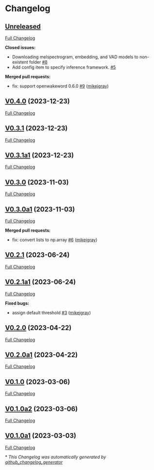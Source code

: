 # Changelog

## [Unreleased](https://github.com/OpenVoiceOS/ovos-ww-plugin-openWakeWord/tree/HEAD)

[Full Changelog](https://github.com/OpenVoiceOS/ovos-ww-plugin-openWakeWord/compare/V0.4.0...HEAD)

**Closed issues:**

- Downloading melspectrogram, embedding, and VAD models to non-existent folder [\#8](https://github.com/OpenVoiceOS/ovos-ww-plugin-openWakeWord/issues/8)
- Add config item to specify inference framework. [\#5](https://github.com/OpenVoiceOS/ovos-ww-plugin-openWakeWord/issues/5)

**Merged pull requests:**

- fix: support openwakeword 0.6.0 [\#9](https://github.com/OpenVoiceOS/ovos-ww-plugin-openWakeWord/pull/9) ([mikejgray](https://github.com/mikejgray))

## [V0.4.0](https://github.com/OpenVoiceOS/ovos-ww-plugin-openWakeWord/tree/V0.4.0) (2023-12-23)

[Full Changelog](https://github.com/OpenVoiceOS/ovos-ww-plugin-openWakeWord/compare/V0.3.1...V0.4.0)

## [V0.3.1](https://github.com/OpenVoiceOS/ovos-ww-plugin-openWakeWord/tree/V0.3.1) (2023-12-23)

[Full Changelog](https://github.com/OpenVoiceOS/ovos-ww-plugin-openWakeWord/compare/V0.3.1a1...V0.3.1)

## [V0.3.1a1](https://github.com/OpenVoiceOS/ovos-ww-plugin-openWakeWord/tree/V0.3.1a1) (2023-12-23)

[Full Changelog](https://github.com/OpenVoiceOS/ovos-ww-plugin-openWakeWord/compare/V0.3.0...V0.3.1a1)

## [V0.3.0](https://github.com/OpenVoiceOS/ovos-ww-plugin-openWakeWord/tree/V0.3.0) (2023-11-03)

[Full Changelog](https://github.com/OpenVoiceOS/ovos-ww-plugin-openWakeWord/compare/V0.3.0a1...V0.3.0)

## [V0.3.0a1](https://github.com/OpenVoiceOS/ovos-ww-plugin-openWakeWord/tree/V0.3.0a1) (2023-11-03)

[Full Changelog](https://github.com/OpenVoiceOS/ovos-ww-plugin-openWakeWord/compare/V0.2.1...V0.3.0a1)

**Merged pull requests:**

- fix: convert lists to np.array [\#6](https://github.com/OpenVoiceOS/ovos-ww-plugin-openWakeWord/pull/6) ([mikejgray](https://github.com/mikejgray))

## [V0.2.1](https://github.com/OpenVoiceOS/ovos-ww-plugin-openWakeWord/tree/V0.2.1) (2023-06-24)

[Full Changelog](https://github.com/OpenVoiceOS/ovos-ww-plugin-openWakeWord/compare/V0.2.1a1...V0.2.1)

## [V0.2.1a1](https://github.com/OpenVoiceOS/ovos-ww-plugin-openWakeWord/tree/V0.2.1a1) (2023-06-24)

[Full Changelog](https://github.com/OpenVoiceOS/ovos-ww-plugin-openWakeWord/compare/V0.2.0...V0.2.1a1)

**Fixed bugs:**

- assign default threshold [\#3](https://github.com/OpenVoiceOS/ovos-ww-plugin-openWakeWord/pull/3) ([mikejgray](https://github.com/mikejgray))

## [V0.2.0](https://github.com/OpenVoiceOS/ovos-ww-plugin-openWakeWord/tree/V0.2.0) (2023-04-22)

[Full Changelog](https://github.com/OpenVoiceOS/ovos-ww-plugin-openWakeWord/compare/V0.2.0a1...V0.2.0)

## [V0.2.0a1](https://github.com/OpenVoiceOS/ovos-ww-plugin-openWakeWord/tree/V0.2.0a1) (2023-04-22)

[Full Changelog](https://github.com/OpenVoiceOS/ovos-ww-plugin-openWakeWord/compare/V0.1.0...V0.2.0a1)

## [V0.1.0](https://github.com/OpenVoiceOS/ovos-ww-plugin-openWakeWord/tree/V0.1.0) (2023-03-06)

[Full Changelog](https://github.com/OpenVoiceOS/ovos-ww-plugin-openWakeWord/compare/V0.1.0a2...V0.1.0)

## [V0.1.0a2](https://github.com/OpenVoiceOS/ovos-ww-plugin-openWakeWord/tree/V0.1.0a2) (2023-03-06)

[Full Changelog](https://github.com/OpenVoiceOS/ovos-ww-plugin-openWakeWord/compare/V0.1.0a1...V0.1.0a2)

## [V0.1.0a1](https://github.com/OpenVoiceOS/ovos-ww-plugin-openWakeWord/tree/V0.1.0a1) (2023-03-03)

[Full Changelog](https://github.com/OpenVoiceOS/ovos-ww-plugin-openWakeWord/compare/b5bed142257922aa1bbed4044a584c456de3379e...V0.1.0a1)



\* *This Changelog was automatically generated by [github_changelog_generator](https://github.com/github-changelog-generator/github-changelog-generator)*
